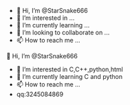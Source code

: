 - 👋 Hi, I’m @StarSnake666
- 👀 I’m interested in ...
- 🌱 I’m currently learning ...
- 💞️ I’m looking to collaborate on ...
- 📫 How to reach me ...

<!---
StarSnake666/StarSnake666 is a ✨ special ✨ repository because its `README.md` (this file) appears on your GitHub profile.
You can click the Preview link to take a look at your changes.
--->👋 Hi, I’m @StarSnake666
- 👀 I’m interested in C,C++,python,html
- 🌱 I’m currently learning C and python
- 📫 How to reach me ...
- qq:3245084869
